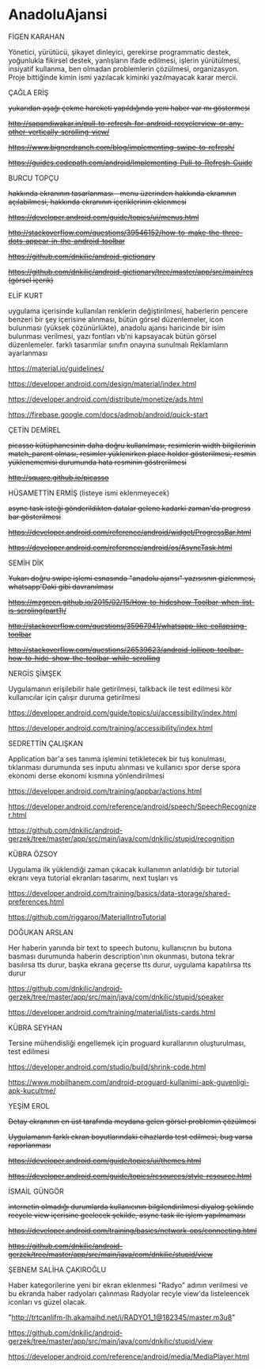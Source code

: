 # AnadoluAjansi

FİGEN	KARAHAN	

Yönetici, yürütücü, şikayet dinleyici, gerekirse programmatic destek, yoğunlukla fikirsel destek, yanlışların ifade edilmesi, işlerin yürütülmesi, insiyatif kullanma, ben olmadan problemlerin çözülmesi, organizasyon. Proje bittiğinde kimin ismi yazılacak kiminki yazılmayacak karar mercii.


ÇAĞLA ERİŞ

<strike>yukarıdan aşağı çekme hareketi yapıldığında yeni haber var mı göstermesi</strike>

<strike>http://sapandiwakar.in/pull-to-refresh-for-android-recyclerview-or-any-other-vertically-scrolling-view/</strike>

<strike>https://www.bignerdranch.com/blog/implementing-swipe-to-refresh/</strike>

<strike>https://guides.codepath.com/android/Implementing-Pull-to-Refresh-Guide</strike>


BURCU	TOPÇU

<strike>hakkında ekranının tasarlanması - menu üzerinden hakkında ekranının açılabilmesi, hakkında ekranının içeriklerinin eklenmesi</strike>

<strike>https://developer.android.com/guide/topics/ui/menus.html</strike>

<strike>http://stackoverflow.com/questions/39546152/how-to-make-the-three-dots-appear-in-the-android-toolbar</strike>

<strike>https://github.com/dnkilic/android-gictionary</strike>

<strike>https://github.com/dnkilic/android-gictionary/tree/master/app/src/main/res (görsel içerik)</strike>


ELİF	KURT

uygulama içerisinde kullanılan renklerin değiştirilmesi, haberlerin pencere benzeri bir şey içerisine alınması, bütün görsel düzenlemeler, icon bulunması (yüksek çözünürlükte), anadolu ajansı haricinde bir isim bulunması verilmesi, yazı fontları vb'ni kapsayacak bütün görsel düzenlemeler. farklı tasarımlar sınıfın onayına sunulmalı
Reklamların ayarlanması

https://material.io/guidelines/

https://developer.android.com/design/material/index.html

https://developer.android.com/distribute/monetize/ads.html

https://firebase.google.com/docs/admob/android/quick-start


ÇETİN	DEMİREL

<strike>picasso kütüphanesinin daha doğru kullanılması, resimlerin width bilgilerinin match_parent olması, resimler yüklenirken place holder gösterilmesi, resmin yüklenememisi durumunda hata resminin göstrerilmesi</strike>

<strike>http://square.github.io/picasso </strike>



HÜSAMETTİN	ERMİŞ (listeye ismi eklenmeyecek)

<strike>async task isteği gönderildikten datalar gelene kadarki zaman'da progress bar gösterilmesi</strike>

<strike>https://developer.android.com/reference/android/widget/ProgressBar.html</strike>

<strike>https://developer.android.com/reference/android/os/AsyncTask.html</strike>


SEMİH	DİK

<strike>Yukarı doğru swipe işlemi esnasında "anadolu ajansı" yazısısnın gizlenmesi, whatsapp'Daki gibi davranılması</strike>

<strike>https://mzgreen.github.io/2015/02/15/How-to-hideshow-Toolbar-when-list-is-scroling(part1)/</strike>

<strike>http://stackoverflow.com/questions/35967941/whatsapp-like-collapsing-toolbar</strike>

<strike>http://stackoverflow.com/questions/26539623/android-lollipop-toolbar-how-to-hide-show-the-toolbar-while-scrolling </strike>


NERGİS	ŞİMŞEK

Uygulamanın erişilebilir hale getirilmesi, talkback ile test edilmesi kör kullanıcılar için çalışır duruma getirilmesi

https://developer.android.com/guide/topics/ui/accessibility/index.html

https://developer.android.com/training/accessibility/index.html


SEDRETTİN	ÇALIŞKAN

Application bar'a ses tanıma işlemini tetikletecek bir tuş konulması, tıklanması durumunda ses inputu alınması ve kullanıcı spor derse spora ekonomi derse ekonomi kısmına yönlendirilmesi

https://developer.android.com/training/appbar/actions.html

https://developer.android.com/reference/android/speech/SpeechRecognizer.html

https://github.com/dnkilic/android-gerzek/tree/master/app/src/main/java/com/dnkilic/stupid/recognition


KÜBRA	ÖZSOY

Uygulama ilk yüklendiği zaman çıkacak kullanımın anlatıldığı bir tutorial ekranı veya tutorial ekranları tasarımı, next tuşları vs

https://developer.android.com/training/basics/data-storage/shared-preferences.html

https://github.com/riggaroo/MaterialIntroTutorial


DOĞUKAN	ARSLAN

Her haberin yanında bir text to speech butonu, kullanıcnın bu butona basması durumunda haberin description'ının okunması, butona tekrar basılırsa tts durur, başka ekrana geçerse tts durur, uygulama kapatılırsa tts durur

https://github.com/dnkilic/android-gerzek/tree/master/app/src/main/java/com/dnkilic/stupid/speaker

https://developer.android.com/training/material/lists-cards.html


KÜBRA SEYHAN

Tersine mühendisliği engellemek için proguard kurallarının oluşturulması, test edilmesi

https://developer.android.com/studio/build/shrink-code.html

https://www.mobilhanem.com/android-proguard-kullanimi-apk-guvenligi-apk-kucultme/


YEŞİM	EROL

<strike>Detay ekranının en üst tarafında meydana gelen görsel problemin çözülmesi</strike>

<strike>Uygulamanın farklı ekran boyutlarındaki cihazlarda test edilmesi, bug varsa raporlanması</strike>

<strike>https://developer.android.com/guide/topics/ui/themes.html</strike>

<strike>https://developer.android.com/guide/topics/resources/style-resource.html</strike>


İSMAİL	GÜNGÖR

<strike>internetin olmadığı durumlarda kullanıcının bilgilendirilmesi diyalog şeklinde recycle view içerisine geelecek şekilde, async task ile işlem yapılmaması</strike>

<strike>https://developer.android.com/training/basics/network-ops/connecting.html</strike>

<strike>https://github.com/dnkilic/android-gerzek/tree/master/app/src/main/java/com/dnkilic/stupid/view</strike>


ŞEBNEM SALİHA	ÇAKIROĞLU

Haber kategorilerine yeni bir ekran eklenmesi "Radyo" adının verilmesi ve bu ekranda haber radyoları çalınması
Radyolar recyle view'da listeleencek iconları vs güzel olacak.

"http://trtcanlifm-lh.akamaihd.net/i/RADYO1_1@182345/master.m3u8"

https://github.com/dnkilic/android-gerzek/tree/master/app/src/main/java/com/dnkilic/stupid/view

https://developer.android.com/reference/android/media/MediaPlayer.html

